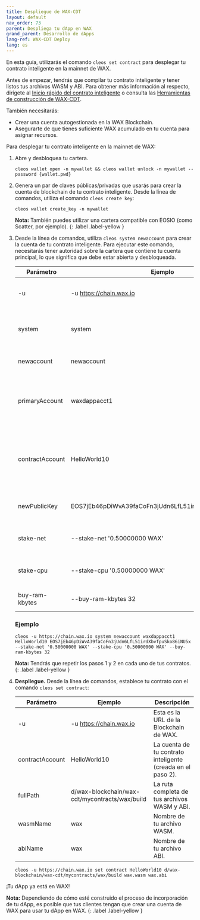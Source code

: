 ```yaml
---
title: Despliegue de WAX-CDT
layout: default
nav_order: 73
parent: Despliega tu dApp en WAX
grand_parent: Desarrollo de dApps
lang-ref: WAX-CDT Deploy
lang: es
---
```


En esta guía, utilizarás el comando `cleos set contract` para desplegar tu contrato inteligente en la mainnet de WAX.

Antes de empezar, tendrás que compilar tu contrato inteligente y tener listos tus archivos WASM y ABI. Para obtener más información al respecto, dirígete al [Inicio rápido del contrato inteligente](/es/dapp-development/smart-contract-quickstart) o consulta las [Herramientas de construcción de WAX-CDT](/es/dapp-development/wax-cdt/cdt_cpp).

También necesitarás:

* Crear una cuenta autogestionada en la WAX Blockchain. 
* Asegurarte de que tienes suficiente WAX acumulado en tu cuenta para asignar recursos.

Para desplegar tu contrato inteligente en la mainnet de WAX:

1. Abre y desbloquea tu cartera.

    ```shell
    cleos wallet open -n mywallet && cleos wallet unlock -n mywallet --password {wallet.pwd}
    ```

2. Genera un par de claves públicas/privadas que usarás para crear la cuenta de blockchain de tu contrato inteligente. Desde la línea de comandos, utiliza el comando `cleos create key`:

    ```shell
    cleos wallet create_key -n mywallet
    ```

    <strong>Nota:</strong> También puedes utilizar una cartera compatible con EOSIO (como Scatter, por ejemplo).
    {: .label .label-yellow }

3. Desde la línea de comandos, utiliza `cleos system newaccount` para crear la cuenta de tu contrato inteligente. Para ejecutar este comando, necesitarás tener autoridad sobre la cartera que contiene tu cuenta principal, lo que significa que debe estar abierta y desbloqueada. 

    <table>
    <thead>
    <tr>
    <th style="width:25%">Parámetro</th>
    <th>Ejemplo</th>
    <th>Descripción</th>
    </tr>
    </thead>

    <tbody>
    <tr>
    <td>-u</td>
    <td>-u <a href="https://chain.wax.io">https://chain.wax.io</a></td>
    <td>Esta es la URL de la Blockchain de WAX.</td>
    </tr>

    <tr>
    <td>system</td>
    <td>system</td>
    <td>Envía la acción del contrato del sistema a la Blockchain de WAX.</td>
    </tr>

    <tr>
    <td>newaccount</td>
    <td>newaccount</td>
    <td>Comando para crear una nueva cuenta.</td>
    </tr>

    <tr>
    <td>primaryAccount</td>
    <td>waxdappacct1</td>
    <td>Tu cuenta autogestionada de la Blockchain de WAX con tokens WAX acumulados.</td>
    </tr>

    <tr>
    <td>contractAccount</td>
    <td>HelloWorld10</td>
    <td>Nombre de la cuenta de tu contrato inteligente. Debe contener exactamente 12 caracteres de (a-z, 1-5).</td>
    </tr>

    <tr>
    <td>newPublicKey</td>
    <td>EOS7jEb46pDiWvA39faCoFn3jUdn6LfL51irdXbvfpuSko86iNU5x</td>
    <td>Esta es la clave pública que creaste en el paso 1.</td>
    </tr>

    <tr>
    <td>stake-net</td>
    <td>--stake-net '0.50000000 WAX'</td>
    <td>Cantidad de WAX para apostar por la NET.</td>
    </tr>

    <tr>
    <td>stake-cpu</td>
    <td>--stake-cpu '0.50000000 WAX'</td>
    <td>Cantidad de WAX para distribuir a la CPU.</td>
    </tr>

    <tr>
    <td>buy-ram-kbytes</td>
    <td>--buy-ram-kbytes 32</td>
    <td>Cantidad de RAM para distribuir.</td>
    </tr>
    </tbody>
    </table>

    ### Ejemplo
    ```shell
    cleos -u https://chain.wax.io system newaccount waxdappacct1 HelloWorld10 EOS7jEb46pDiWvA39faCoFn3jUdn6LfL51irdXbvfpuSko86iNU5x --stake-net '0.50000000 WAX' --stake-cpu '0.50000000 WAX' --buy-ram-kbytes 32
    ```

    <strong>Nota:</strong> Tendrás que repetir los pasos 1 y 2 en cada uno de tus contratos. 
    {: .label .label-yellow }

4. **Despliegue.** Desde la línea de comandos, establece tu contrato con el comando `cleos set contract`: 

    | Parámetro | Ejemplo | Descripción
    | --- | ----------- | -------------------------- |
    | -u | -u https://chain.wax.io | Esta es la URL de la Blockchain de WAX. |
    | contractAccount| HelloWorld10 | La cuenta de tu contrato inteligente (creada en el paso 2). |
    | fullPath | d/wax-blockchain/wax-cdt/mycontracts/wax/build | La ruta completa de tus archivos WASM y ABI. |
    | wasmName | wax | Nombre de tu archivo WASM. |
    | abiName | wax | Nombre de tu archivo ABI. |

    ```shell
    cleos -u https://chain.wax.io set contract HelloWorld10 d/wax-blockchain/wax-cdt/mycontracts/wax/build wax.wasm wax.abi
    ```

¡Tu dApp ya está en WAX! 

<strong>Nota:</strong> Dependiendo de cómo esté construido el proceso de incorporación de tu dApp, es posible que tus clientes tengan que crear una cuenta de WAX para usar tu dApp en WAX.
{: .label .label-yellow }